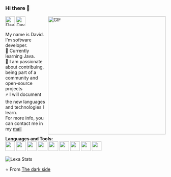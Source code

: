 ### Hi there 🌈

<a href="https://www.linkedin.com/in/lexa-computer-804188272/">
  <img align="left" alt="David's LinkdeIn" width="30px" src="https://img.icons8.com/?size=512&id=13930&format=png" />
</a>
<a href="https://twitter.com/emys_alb">
  <img align="left" alt="David's Twitter" width="30px" src="https://img.icons8.com/?size=512&id=13963&format=png" />
</a>

<img align="right" width="370px" alt="GIF" src="https://i.giphy.com/media/2IudUHdI075HL02Pkk/giphy.webp" />
<br>

<br> My name is David. I'm software developer. 
<br> 🔭 Currently learning Java.
<br> 🌱 I am passionate about contribuing, being part of a community and open-source projects
<br> ⚡ I will document the new languages and technologies I learn.
<br> For more info, you can contact me in my [mail](worldhackingnews@gmail.com)

**Languages and Tools:**  
<code><img height="30" src="https://cdn-icons-png.flaticon.com/128/5968/5968350.png"></code>
<code><img height="30" src="https://cdn-icons-png.flaticon.com/128/6132/6132222.png"></code>
<code><img height="30" src="https://cdn-icons-png.flaticon.com/128/226/226777.png"></code>
<code><img height="30" src="https://cdn-icons-png.flaticon.com/128/4494/4494748.png"></code>
<code><img height="30" src="https://cdn-icons-png.flaticon.com/128/6124/6124995.png"></code>
<code><img height="30" src="https://img.icons8.com/?size=128&id=9MJf0ngDwS8z&format=png"></code>
<code><img height="30" src="https://img.icons8.com/?size=128&id=55139&format=png"></code>
<code><img height="30" src="https://img.icons8.com/?size=128&id=9OGIyU8hrxW5&format=png"></code>
<code><img height="30" src="https://img.icons8.com/?size=128&id=22813&format=png"></code>



![Lexa Stats](https://github-readme-stats.vercel.app/api?username=LexaComputer&show_icons=true&theme=radical)

⭐️ From [The dark side]()
